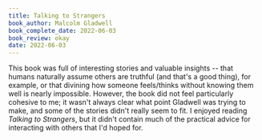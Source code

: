 ```yaml
---
title: Talking to Strangers
book_author: Malcolm Gladwell
book_complete_date: 2022-06-03
book_review: okay
date: 2022-06-03
---
```


This book was full of interesting stories and valuable insights -- that humans naturally assume others are truthful (and that's a good thing), for example, or that divining how someone feels/thinks without knowing them well is nearly impossible. However, the book did not feel particularly cohesive to me; it wasn't always clear what point Gladwell was trying to make, and some of the stories didn't really seem to fit. I enjoyed reading <cite>Talking to Strangers</cite>, but it didn't contain much of the practical advice for interacting with others that I'd hoped for.

<!--more-->
